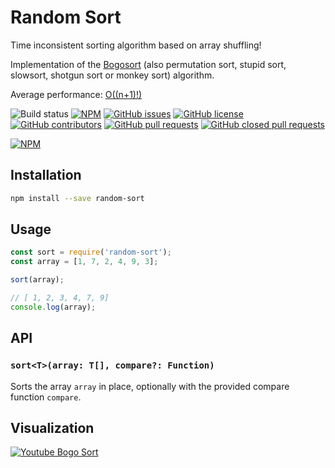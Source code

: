 # Random Sort

Time inconsistent sorting algorithm based on array shuffling!

Implementation of the [Bogosort](https://en.wikipedia.org/wiki/Bogosort) (also permutation sort, stupid sort, slowsort, shotgun sort or monkey sort) algorithm. 

Average performance: [O((n+1)!)](https://link.springer.com/chapter/10.1007%2F978-3-540-72914-3_17)

![Build status](https://travis-ci.org/spugachev/random-sort.svg?branch=master)
[![NPM](https://img.shields.io/npm/v/random-sort.svg)](https://www.npmjs.org/package/random-sort/)
[![GitHub issues](https://img.shields.io/github/issues/spugachev/random-sort.svg)](https://github.com/spugachev/random-sort/issues)
[![GitHub license](https://img.shields.io/badge/license-Apache%202-blue.svg)](https://raw.githubusercontent.com/spugachev/random-sort/master/LICENSE)
[![GitHub contributors](https://img.shields.io/github/contributors/spugachev/random-sort.svg)]()
[![GitHub pull requests](https://img.shields.io/github/issues-pr/spugachev/random-sort.svg)]()
[![GitHub closed pull requests](https://img.shields.io/github/issues-pr-closed/spugachev/random-sort.svg)]()

[![NPM](https://nodei.co/npm/random-sort.png?downloads=true)](https://nodei.co/npm/random-sort/)

## Installation

```sh
npm install --save random-sort
```

## Usage

```js
const sort = require('random-sort');
const array = [1, 7, 2, 4, 9, 3];

sort(array);

// [ 1, 2, 3, 4, 7, 9]
console.log(array);
```

## API

### `sort<T>(array: T[], compare?: Function)`

Sorts the array `array` in place, optionally with the provided compare function `compare`.

## Visualization

[![Youtube Bogo Sort](http://img.youtube.com/vi/DaPJkYo2quc/0.jpg)](http://www.youtube.com/watch?v=DaPJkYo2quc)
